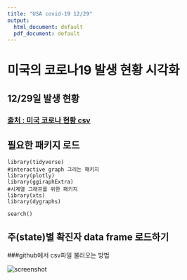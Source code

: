```yaml
---
title: "USA covid-19 12/29"
output:
  html_document: default
  pdf_document: default
---
```


# 미국의 코로나19 발생 현황 시각화  
## 12/29일 발생 현황  
### [출처 : 미국 코로나 현황 csv](https://github.com/nytimes/covid-19-data)  

## 필요한 패키지 로드
```{r message=FALSE}
library(tidyverse)
#interactive graph 그리는 패키지
library(plotly)
library(ggiraphExtra)
#시계열 그래프를 위한 패키지
library(xts)
library(dygraphs)

search()
```
## 주(state)별 확진자 data frame 로드하기  
###github에서 csv파일 불러오는 방법

![screenshot](https://user-images.githubusercontent.com/76435473/103294010-5503cf80-4a34-11eb-9fdf-1696cf2cb42b.png)

